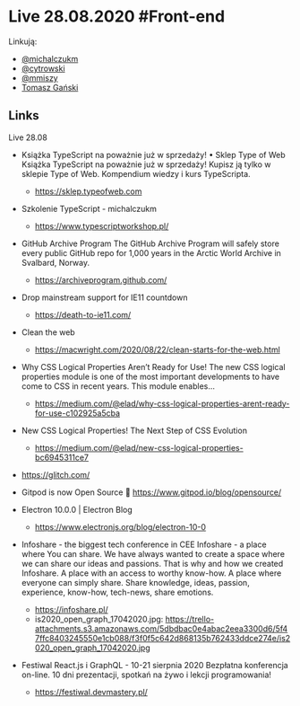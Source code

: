 # Live 28.08.2020 #Front-end

Linkują:
* [@michalczukm](https://twitter.com/michalczukm)
* [@cytrowski](https://twitter.com/cytrowski)
* [@mmiszy](https://twitter.com/mmiszy)
* [Tomasz Gański](https://www.linkedin.com/in/tomaszganski)

## Links

Live 28.08
* Książka TypeScript na poważnie już w sprzedaży! • Sklep Type of Web
  Książka TypeScript na poważnie już w sprzedaży! Kupisz ją tylko w sklepie Type of Web. Kompendium wiedzy i kurs TypeScripta.

  * https://sklep.typeofweb.com
* Szkolenie TypeScript - michalczukm
  * https://www.typescriptworkshop.pl/
* GitHub Archive Program
  The GitHub Archive Program will safely store every public GitHub repo for 1,000 years in the Arctic World Archive in Svalbard, Norway.

  * https://archiveprogram.github.com/
* Drop mainstream support for IE11 countdown
  * https://death-to-ie11.com/
* Clean the web
  * https://macwright.com/2020/08/22/clean-starts-for-the-web.html
* Why CSS Logical Properties Aren’t Ready for Use!
  The new CSS logical properties module is one of the most important developments to have come to CSS in recent years. This module enables…

  * https://medium.com/@elad/why-css-logical-properties-arent-ready-for-use-c102925a5cba
* New CSS Logical Properties!
  The Next Step of CSS Evolution

  * https://medium.com/@elad/new-css-logical-properties-bc6945311ce7
* https://glitch.com/
* Gitpod is now Open Source 🎉
  https://www.gitpod.io/blog/opensource/

* Electron 10.0.0 | Electron Blog
  * https://www.electronjs.org/blog/electron-10-0
* Infoshare - the biggest tech conference in CEE
  Infoshare - a place where You can share. We have always wanted to create a space where we can share our ideas and passions. That is why and how we created Infoshare. A place with an access to worthy know-how. A place where everyone can simply share.  Share knowledge, ideas, passion, experience, know-how, tech-news, share emotions.

  * https://infoshare.pl/
  * is2020_open_graph_17042020.jpg: https://trello-attachments.s3.amazonaws.com/5dbdbac0e4abac2eea3300d6/5f47ffc8403245550e1cb088/f3f0f5c642d868135b762433ddce274e/is2020_open_graph_17042020.jpg
* Festiwal React.js i GraphQL - 10-21 sierpnia 2020
  Bezpłatna konferencja on-line. 10 dni prezentacji, spotkań na żywo i lekcji programowania!

  * https://festiwal.devmastery.pl/
